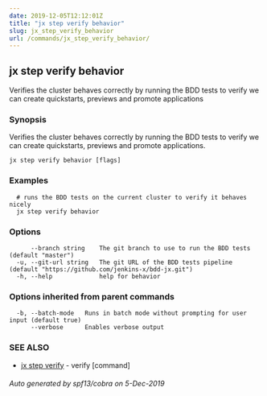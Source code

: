 ```yaml
---
date: 2019-12-05T12:12:01Z
title: "jx step verify behavior"
slug: jx_step_verify_behavior
url: /commands/jx_step_verify_behavior/
---
```

## jx step verify behavior

Verifies the cluster behaves correctly by running the BDD tests to verify we can create quickstarts, previews and promote applications

### Synopsis

Verifies the cluster behaves correctly by running the BDD tests to verify we can create quickstarts, previews and promote applications.

```
jx step verify behavior [flags]
```

### Examples

```
  # runs the BDD tests on the current cluster to verify it behaves nicely
  jx step verify behavior
```

### Options

```
      --branch string    The git branch to use to run the BDD tests (default "master")
  -u, --git-url string   The git URL of the BDD tests pipeline (default "https://github.com/jenkins-x/bdd-jx.git")
  -h, --help             help for behavior
```

### Options inherited from parent commands

```
  -b, --batch-mode   Runs in batch mode without prompting for user input (default true)
      --verbose      Enables verbose output
```

### SEE ALSO

* [jx step verify](/commands/jx_step_verify/)	 - verify [command]

###### Auto generated by spf13/cobra on 5-Dec-2019
